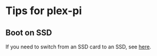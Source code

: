 # Tips for plex-pi

## Boot on SSD

If you need to switch from an SSD card to an SSD, see [here](boot-on-ssd/README.md).
